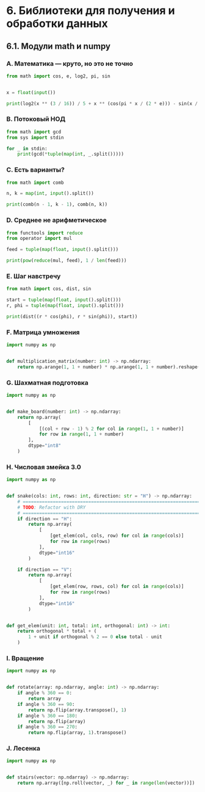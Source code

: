 # 6. Библиотеки для получения и обработки данных

## 6.1. Модули math и numpy

### A. Математика — круто, но это не точно
```python
from math import cos, e, log2, pi, sin


x = float(input())

print(log2(x ** (3 / 16)) / 5 + x ** (cos(pi * x / (2 * e))) - sin(x / pi) ** 2)
```

### B. Потоковый НОД
```python
from math import gcd
from sys import stdin

for _ in stdin:
    print(gcd(*tuple(map(int, _.split()))))
```

### C. Есть варианты?
```python
from math import comb

n, k = map(int, input().split())

print(comb(n - 1, k - 1), comb(n, k))
```

### D. Среднее не арифметическое
```python
from functools import reduce
from operator import mul

feed = tuple(map(float, input().split()))

print(pow(reduce(mul, feed), 1 / len(feed)))
```

### E. Шаг навстречу
```python
from math import cos, dist, sin

start = tuple(map(float, input().split()))
r, phi = tuple(map(float, input().split()))

print(dist((r * cos(phi), r * sin(phi)), start))
```

### F. Матрица умножения
```python
import numpy as np


def multiplication_matrix(number: int) -> np.ndarray:
    return np.arange(1, 1 + number) * np.arange(1, 1 + number).reshape(-1, 1)
```

### G. Шахматная подготовка
```python
import numpy as np


def make_board(number: int) -> np.ndarray:
    return np.array(
        [
            [(col + row - 1) % 2 for col in range(1, 1 + number)]
            for row in range(1, 1 + number)
        ],
        dtype="int8"
    )
```

### H. Числовая змейка 3.0
```python
import numpy as np


def snake(cols: int, rows: int, direction: str = "H") -> np.ndarray:
    # =========================================================================
    # TODO: Refactor with DRY
    # =========================================================================
    if direction == "H":
        return np.array(
            [
                [get_elem(col, cols, row) for col in range(cols)]
                for row in range(rows)
            ],
            dtype="int16"
        )

    if direction == "V":
        return np.array(
            [
                [get_elem(row, rows, col) for col in range(cols)]
                for row in range(rows)
            ],
            dtype="int16"
        )


def get_elem(unit: int, total: int, orthogonal: int) -> int:
    return orthogonal * total + (
        1 + unit if orthogonal % 2 == 0 else total - unit
    )
```

### I. Вращение
```python
import numpy as np


def rotate(array: np.ndarray, angle: int) -> np.ndarray:
    if angle % 360 == 0:
        return array
    if angle % 360 == 90:
        return np.flip(array.transpose(), 1)
    if angle % 360 == 180:
        return np.flip(array)
    if angle % 360 == 270:
        return np.flip(array, 1).transpose()
```

### J. Лесенка
```python
import numpy as np


def stairs(vector: np.ndarray) -> np.ndarray:
    return np.array([np.roll(vector, _) for _ in range(len(vector))])
```
